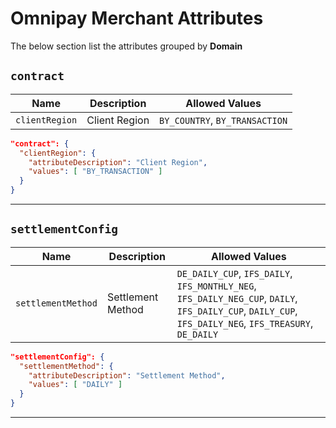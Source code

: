 # Omnipay Merchant Attributes

The below section list the attributes grouped by **Domain**

## `contract`

| Name | Description | Allowed Values |
| -------- | ------- | ------- |
| `clientRegion` | Client Region | `BY_COUNTRY`, `BY_TRANSACTION` |

```json
"contract": {
  "clientRegion": {
    "attributeDescription": "Client Region",
    "values": [ "BY_TRANSACTION" ]
  }
}
```

---

## `settlementConfig`

| Name | Description | Allowed Values |
| -------- | ------- | ------- |
| `settlementMethod` | Settlement Method | `DE_DAILY_CUP`, `IFS_DAILY`, `IFS_MONTHLY_NEG`, `IFS_DAILY_NEG_CUP`, `DAILY`, `IFS_DAILY_CUP`, `DAILY_CUP`, `IFS_DAILY_NEG`, `IFS_TREASURY`, `DE_DAILY` |

```json
"settlementConfig": {
  "settlementMethod": {
    "attributeDescription": "Settlement Method",
    "values": [ "DAILY" ]
  }
}
```

---
